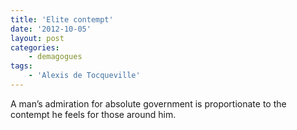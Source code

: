 ```yaml
---
title: 'Elite contempt'
date: '2012-10-05'
layout: post
categories:
    - demagogues
tags:
    - 'Alexis de Tocqueville'
---
```


A man’s admiration for absolute government is proportionate to the contempt he feels for those around him.